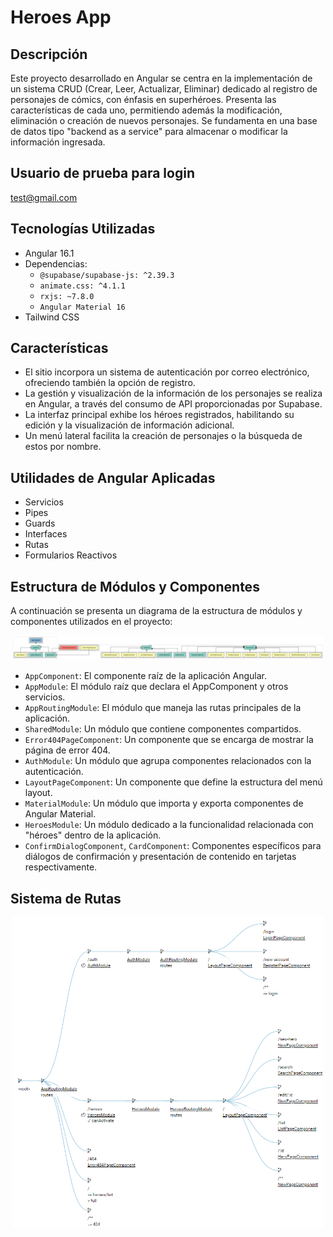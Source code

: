 # Heroes App

## Descripción
Este proyecto desarrollado en Angular se centra en la implementación de un sistema CRUD (Crear, Leer, Actualizar, Eliminar) dedicado al registro de personajes de cómics, con énfasis en superhéroes. Presenta las características de cada uno, permitiendo además la modificación, eliminación o creación de nuevos personajes. Se fundamenta en una base de datos tipo "backend as a service" para almacenar o modificar la información ingresada.

## Usuario de prueba para login
test@gmail.com 

## Tecnologías Utilizadas
- Angular 16.1
- Dependencias:
  - `@supabase/supabase-js: ^2.39.3`
  - `animate.css: ^4.1.1`
  - `rxjs: ~7.8.0`
  - `Angular Material 16`
- Tailwind CSS

## Características
- El sitio incorpora un sistema de autenticación por correo electrónico, ofreciendo también la opción de registro.
- La gestión y visualización de la información de los personajes se realiza en Angular, a través del consumo de API proporcionadas por Supabase.
- La interfaz principal exhibe los héroes registrados, habilitando su edición y la visualización de información adicional.
- Un menú lateral facilita la creación de personajes o la búsqueda de estos por nombre.

## Utilidades de Angular Aplicadas

- Servicios
- Pipes
- Guards
- Interfaces
- Rutas
- Formularios Reactivos

## Estructura de Módulos y Componentes
A continuación se presenta un diagrama de la estructura de módulos y componentes utilizados en el proyecto:

 <p align="center">
 <img src="/img_readme/componentes.png" width="500">
</p>


- `AppComponent`: El componente raíz de la aplicación Angular.
- `AppModule`: El módulo raíz que declara el AppComponent y otros servicios.
- `AppRoutingModule`: El módulo que maneja las rutas principales de la aplicación.
- `SharedModule`: Un módulo que contiene componentes compartidos.
- `Error404PageComponent`: Un componente que se encarga de mostrar la página de error 404.
- `AuthModule`: Un módulo que agrupa componentes relacionados con la autenticación.
- `LayoutPageComponent`: Un componente que define la estructura del menú layout.
- `MaterialModule`: Un módulo que importa y exporta componentes de Angular Material.
- `HeroesModule`: Un módulo dedicado a la funcionalidad relacionada con "héroes" dentro de la aplicación.
- `ConfirmDialogComponent`, `CardComponent`: Componentes específicos para diálogos de confirmación y presentación de contenido en tarjetas respectivamente.

## Sistema de Rutas

 <p align="center">
 <img src="/img_readme/rutas.png" width="500">
</p>


